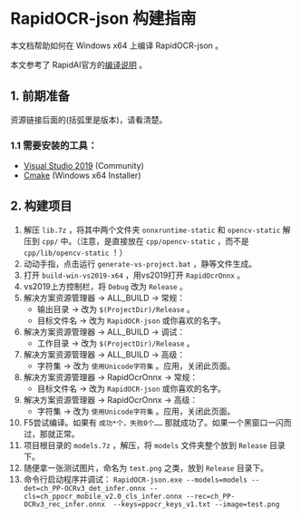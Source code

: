# RapidOCR-json 构建指南

本文档帮助如何在 Windows x64 上编译 RapidOCR-json 。

本文参考了 RapidAI官方的[编译说明](https://github.com/RapidAI/RapidOcrOnnx/blob/main/BUILD.md) 。

## 1. 前期准备

资源链接后面的(括弧里是版本)，请看清楚。

### 1.1 需要安装的工具：

- [Visual Studio 2019](https://learn.microsoft.com/zh-cn/visualstudio/releases/2019/release-notes) (Community)
- [Cmake](https://cmake.org/download/) (Windows x64 Installer)

## 2. 构建项目

1. 解压 `lib.7z` ，将其中两个文件夹 `onnxruntime-static` 和 `opencv-static` 解压到 `cpp/` 中。（注意，是直接放在 `cpp/opencv-static` ，而不是 `cpp/lib/opencv-static` ！）
2. 动动手指，点击运行 `generate-vs-project.bat` ，静等文件生成。
3. 打开 `build-win-vs2019-x64` ，用vs2019打开 `RapidOcrOnnx` 。
4. vs2019上方控制栏，将 `Debug` 改为 `Release` 。
5. 解决方案资源管理器 → ALL_BUILD → 常规：
   - 输出目录 → 改为 `$(ProjectDir)/Release` 。
   - 目标文件名 → 改为 `RapidOCR-json` 或你喜欢的名字。
6. 解决方案资源管理器 → ALL_BUILD → 调试：
   - 工作目录 → 改为 `$(ProjectDir)/Release` 。
7. 解决方案资源管理器 → ALL_BUILD → 高级：
   - 字符集 → 改为 `使用Unicode字符集` 。应用，关闭此页面。
9.  解决方案资源管理器 → RapidOcrOnnx → 常规：
    - 目标文件名 → 改为 `RapidOCR-json` 或你喜欢的名字。
10. 解决方案资源管理器 → RapidOcrOnnx → 高级：
    - 字符集 → 改为 `使用Unicode字符集` 。应用，关闭此页面。
11. F5尝试编译。如果有 `成功*个，失败0个……` 那就成功了。如果一个黑窗口一闪而过，那就正常。
12. 项目根目录的 `models.7z` ，解压，将 `models` 文件夹整个放到 `Release` 目录下。
13. 随便拿一张测试图片，命名为 `test.png` 之类，放到 `Release` 目录下。
14. 命令行启动程序并调试： `RapidOCR-json.exe --models=models --det=ch_PP-OCRv3_det_infer.onnx --cls=ch_ppocr_mobile_v2.0_cls_infer.onnx --rec=ch_PP-OCRv3_rec_infer.onnx  --keys=ppocr_keys_v1.txt --image=test.png`